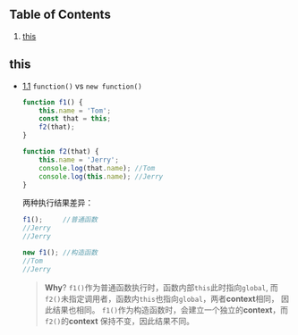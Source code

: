 ## Table of Contents

  1. [this](#this)

## this

  <a name="types--primitives"></a><a name="1.1"></a>
  - [1.1](#this--new) `function()` vs `new function()`
    
    ```javascript
    function f1() {
        this.name = 'Tom';
        const that = this;
        f2(that);
    }
    
    function f2(that) {
        this.name = 'Jerry';
        console.log(that.name); //Tom
        console.log(this.name); //Jerry
    }
    ```
    两种执行结果差异：
    ```javascript
    f1();     //普通函数
    //Jerry
    //Jerry
    
    new f1(); //构造函数
    //Tom
    //Jerry
    ```
    > **Why**? `f1()`作为普通函数执行时，函数内部`this`此时指向`global`,
    而`f2()`未指定调用者，函数内`this`也指向`global`，两者**context**相同，
    因此结果也相同。
    `f1()`作为构造函数时，会建立一个独立的**context**，而`f2()`的**context**
    保持不变，因此结果不同。
